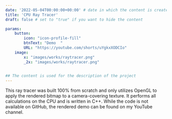 ```yaml
---
date: '2022-05-04T00:00:00+00:00' # date in which the content is created - defaults to "today"
title: 'CPU Ray Tracer'
draft: false # set to "true" if you want to hide the content 

params:
    button:
        icon: "icon-profile-fill"
        btnText: "Demo  "
        URL: "https://youtube.com/shorts/uYgkxXODCIo"
    image:  
        x: "images/works/raytracer.png"
        _2x: "images/works/raytracer.png"
    

## The content is used for the description of the project
---
```


This ray tracer was built 100% from scratch and only utilizes OpenGL to apply the rendered bitmap to a camera-covering texture. It performs all calculations on the CPU and is written in C++. While the code is not available on GitHub, the rendered demo can be found on my YouTube channel.